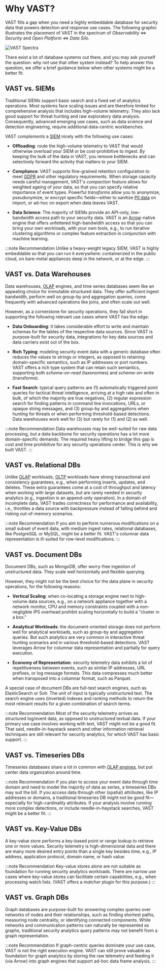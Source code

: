 # Why VAST?

VAST fills a gap when you need a highly embeddable database for security
data that powers detection and response use cases. The following graphic
illustrates the placement of VAST in the spectrum of *Observability* ⇔
*Security* and *Open Platform* ⇔ *Data Silo*.

![VAST Spectra](/img/ecosystem.png)

There exist a lot of database systems out there, and you may ask yourself the
question: why not use that other system instead? To help answer this question,
we offer a brief guidance below when other systems might be a better fit.

## VAST vs. SIEMs

Traditional SIEMs support basic search and a fixed set of analytics operations.
Most systems face scaling issues and are therefore limited for comprehensive
analysis that includes high-volume telemetry. They also lack good support for
threat hunting and raw exploratory data analysis. Consequently, advanced
emerging use cases, such as data science and detection engineering, require
additional data-centric workbenches.

VAST *complements* a [SIEM][siem] nicely with the following use cases:

- **Offloading**: route the high-volume telemetry to VAST that would otherwise
  overload your SIEM or be cost-prohibitive to ingest. By keeping the bulk of
  the data in VAST, you remove bottlenecks and can selectively forward the
  activity that matters to your SIEM.

- **Compliance**: VAST supports fine-grained retention configuration to meet
  [GDPR](https://en.wikipedia.org/wiki/General_Data_Protection_Regulation) and
  other regulatory requirements. When storage capacity needs careful management,
  VAST's *compaction* feature allows for weighted ageing of your data, so that
  you can specify relative importance of event types. Powerful *transforms*
  allow you to anonymize, pseudonymize, or encrypt specific fields—either to
  sanitize [PII data](https://en.wikipedia.org/wiki/Personal_data) on import, or
  ad-hoc on export when data leaves VAST.

- **Data Science**: The majority of SIEMs provide an API-only, low-bandwidth
  access path to your security data. VAST is an [Arrow][arrow]-native engine
  that offers unfettered high-bandwidth access so that you can bring your own
  workloads, with your own tools, e.g., to run iterative clustering algorithms
  or complex feature extraction in conjunction with machine learning.

[siem]: https://en.wikipedia.org/wiki/Security_information_and_event_management
[arrow]: https://arrow.apache.org

:::note Recommendation
Unlike a heavy-weight legacy SIEM, VAST is highly embeddable so that you can
run it everywhere: containerized in the public cloud, on bare-metal appliances
deep in the network, or at the edge.
:::

## VAST vs. Data Warehouses

Data warehouses,
[OLAP](https://en.wikipedia.org/wiki/Online_analytical_processing) engines, and
time series databases seem like an appealing choice for immutable structured
data. They offer sufficient ingest bandwidth, perform well on group-by and
aggregation queries, come frequently with advanced operations like joins, and
often scale out well.

However, as a cornerstone for security operations, they fall short in supporting
the following relevant use cases where VAST has the edge:

- **Data Onboarding**: it takes considerable effort to write and maintain
  schemas for the tables of the respective data sources. Since VAST is
  purpose-built for security data, integrations for key data sources and data
  carriers exist out of the box.

- **Rich Typing**: modeling security event data with a generic database often
  reduces the values to strings or integers, as opposed to retaining
  domain-specific semantics, such as IP addresses or port numbers. VAST offers a
  rich type system that can retain such semantics, supporting both
  *schema-on-read* (taxonomies) and *schema-on-write* (transforms).

- **Fast Search**: typical query patterns are (1) automatically triggered point
  queries for tactical threat intelligence, arriving at a high rate and often in
  bulk, of which the majority are true negatives, (2) regular expression search
  for finding patterns in command line invocations, URLs, or opaque string
  messages, and (3) group-by and aggregations when hunting for threats or when
  performing threshold-based detections. Data warehouses work well for (3) but
  rarely for (1) and (2) as well.

:::note Recommendation
Data warehouses may be well-suited for raw data processing, but a data backbone
for security operations has a lot more domain-specific demands. The required
heavy lifting to bridge this gap is cost and time prohibitive for any security
operations center. This is why we built VAST.
:::

## VAST vs. Relational DBs

Unlike [OLAP](#vast-vs-data-warehouses) workloads,
[OLTP](https://en.wikipedia.org/wiki/Online_transaction_processing) workloads
have strong transactional and consistency guarantees, e.g., when performing
inserts, updates, and deletes. These extra guarantees come at a cost of
throughput and latency when working with large datasets, but are rarely needed
in security analytics (e.g., ingestion is an append-only operation). In a domain
of incomplete data, VAST trades correctness for performance and availability,
i.e., throttles a data source with backpressure instead of falling behind and
risking out-of-memory scenarios.

:::note Recommendation
If you aim to perform numerous modifications on a small subset of event data,
with medium ingest rates, relational databases, like PostgreSQL or MySQL, might
be a better fit. VAST's columnar data representation is ill-suited for row-level
modifications.
:::

## VAST vs. Document DBs

Document DBs, such as MongoDB, offer worry-free ingestion of unstructured
data. They scale well horizontally and flexible querying.

However, they might not be the best choice for the data plane in security
operations, for the following reasons:

- **Vertical Scaling**: when co-locating a storage engine next to high-volume
  data sources, e.g., on a network appliance together with a network monitor,
  CPU and memory constraints coupled with a non-negligible IPS overhead prohibit
  scaling horizontally to build a "cluster in a box."

- **Analytical Workloads**: the document-oriented storage does not perform well
  for analytical workloads, such as group-by and aggregation queries. But such
  analytics are very common in interactive threat hunting scenarios and in
  various threshold-based detections. VAST leverages Arrow for columnar data
  representation and partially for query execution.

- **Economy of Representation**: security telemetry data exhibits a lot of
  repetitiveness between events, such as similar IP addresses, URL prefixes, or
  log message formats. This data compresses much better when transposed into a
  columnar format, such as Parquet.

A special case of document DBs are full-text search engines, such as
ElasticSearch or Solr. The unit of input is typically unstructured text. The
search engine uses (inverted) indexes and ranking methods to return the most
relevant results for a given combination of search terms.

:::note Recommendation
Most of the security telemetry arrives as structured log/event data, as opposed
to unstructured textual data. If your primary use case involves working with
text, VAST might not be a good fit. That said, needle-in-haystack search
and other information retrieval techniques are still relevant for security
analytics, for which VAST has basic support.
:::

## VAST vs. Timeseries DBs

Timeseries databases share a lot in common with [OLAP
engines](#vast-vs-data-warehouses), but put center data organization around
time.

:::note Recommendation
If you plan to access your event data through time domain and need to model the
majority of data as series, a timeseries DBs may suit the bill. If you access
data through other (spatial) attributes, like IP addresses or domains, a
traditional timeseries DB might not be good fit—especially for high-cardinality
attributes. If your analysis involve running more complex detections, or
include needle-in-haystack searches, VAST might be a better fit.
:::

## VAST vs. Key-Value DBs

A key-value store performs a key-based point or range lookup to retrieve one or
more values. Security telemetry is high-dimensional data and there are many more
desired entry points than a single key besides time, e.g., IP address,
application protocol, domain name, or hash value.

:::note Recommendation
Key-value stores alone are not suitable as foundation for running security
analytics workloads. There are narrow use cases where key-value stores can
facilitate certain capabilities, e.g., when processing watch lists. (VAST offers
a *matcher* plugin for this purpose.)
:::

## VAST vs. Graph DBs

Graph databases are purpose-built for answering complex queries over networks of
nodes and their relationships, such as finding shortest paths, measuring node
centrality, or identifying connected components. While networks and
communication patterns can naturally be represented as graphs, traditional
security analytics query patterns may not benefit from a graph representation.

:::note Recommendation
If graph-centric queries dominate your use case, VAST is not the right execution
engine. VAST can still prove valuable as foundation for graph analytics by
storing the raw telemetry and feeding it (via Arrow) into graph engines that
support ad-hoc data frame analysis.
:::
